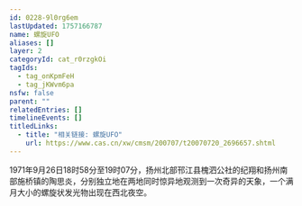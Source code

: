 ```yaml
---
id: 0228-9l0rg6em
lastUpdated: 1757166787
name: 螺旋UFO
aliases: []
layer: 2
categoryId: cat_r0rzgkOi
tagIds:
  - tag_onKpmFeH
  - tag_jKWvm6pa
nsfw: false
parent: ""
relatedEntries: []
timelineEvents: []
titledLinks:
  - title: "相关链接: 螺旋UFO"
    url: https://www.cas.cn/xw/cmsm/200707/t20070720_2696657.shtml
---
```


1971年9月26日18时58分至19时07分，扬州北部邗江县槐泗公社的纪翔和扬州南部施桥镇的陶思炎，分别独立地在两地同时惊异地观测到一次奇异的天象，一个满月大小的螺旋状发光物出现在西北夜空。